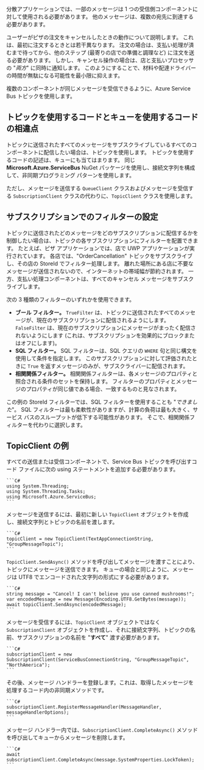 分散アプリケーションでは、一部のメッセージは 1 つの受信側コンポーネントに対して使用される必要があります。 他のメッセージは、複数の宛先に到達する必要があります。

ユーザーがピザの注文をキャンセルしたときの動作について説明します。 これは、最初に注文するときとは若干異なります。 注文の場合は、支払い処理が済むまで待ってから、他のステップ (最寄りの店での準備と調理など) に注文を送る必要があります。 しかし、キャンセル操作の場合は、店と支払いプロセッサの "*両方*" に同時に通知します。 このようにすることで、材料や配達ドライバーの時間が無駄になる可能性を最小限に抑えます。

複数のコンポーネントが同じメッセージを受信できるように、Azure Service Bus トピックを使用します。

## <a name="how-code-that-uses-topics-differs-from-queues"></a>トピックを使用するコードとキューを使用するコードの相違点

トピックに送信されたすべてのメッセージをサブスクライブしているすべてのコンポーネントに配信したい場合は、トピックを使用します。 トピックを使用するコードの記述は、キューにも当てはまります。 同じ **Microsoft.Azure.ServiceBus** NuGet パッケージを使用し、接続文字列を構成して、非同期プログラミング パターンを使用します。

ただし、メッセージを送信する `QueueClient` クラスおよびメッセージを受信する `SubscriptionClient` クラスの代わりに、`TopicClient` クラスを使用します。

## <a name="setting-filters-on-subscriptions"></a>サブスクリプションでのフィルターの設定

トピックに送信されたどのメッセージをどのサブスクリプションに配信するかを制御したい場合は、トピックの各サブスクリプションにフィルターを配置できます。 たとえば、ピザ アプリケーションでは、店で UWP アプリケーションが実行されています。 各店では、"OrderCancellation" トピックをサブスクライブし、その店の StoreId でフィルター処理します。 離れた場所にある店に不要なメッセージが送信されないので、インターネットの帯域幅が節約されます。 一方、支払い処理コンポーネントは、すべてのキャンセル メッセージをサブスクライブします。

次の 3 種類のフィルターのいずれかを使用できます。

- **ブール フィルター。** `TrueFilter` は、トピックに送信されたすべてのメッセージが、現在のサブスクリプションに配信されるようにします。 `FalseFilter` は、現在のサブスクリプションにメッセージがまったく配信されないようにします (これは、サブスクリプションを効果的にブロックまたはオフにします)。
- **SQL フィルター。** SQL フィルターは、SQL クエリの `WHERE` 句と同じ構文を使用して条件を指定します。 このサブスクリプションに対して評価されたときに `True` を返すメッセージのみが、サブスクライバーに配信されます。
- **相関関係フィルター。** 相関関係フィルターは、各メッセージのプロパティと照合される条件のセットを保持します。 フィルターのプロパティとメッセージのプロパティが同じ値である場合、一致するものと見なされます。

この例の StoreId フィルターでは、SQL フィルターを使用することも "*できました*"。 SQL フィルターは最も柔軟性がありますが、計算の負荷は最も大きく、サービス バスのスループットが低下する可能性があります。 そこで、相関関係フィルターを代わりに選択します。 

## <a name="topicclient-example"></a>TopicClient の例

すべての送信または受信コンポーネントで、Service Bus トピックを呼び出すコード ファイルに次の using ステートメントを追加する必要があります。

    ```C#
    using System.Threading;
    using System.Threading.Tasks;
    using Microsoft.Azure.ServiceBus;
    ```

メッセージを送信するには、最初に新しい `TopicClient` オブジェクトを作成し、接続文字列とトピックの名前を渡します。

    ```C#
    topicClient = new TopicClient(TextAppConnectionString, "GroupMessageTopic");
    ```

`TopicClient.SendAsync()` メソッドを呼び出してメッセージを渡すことにより、トピックにメッセージを送信できます。 キューの場合と同じように、メッセージは UTF8 でエンコードされた文字列の形式にする必要があります。

    ```C#
    string message = "Cancel! I can't believe you use canned mushrooms!";
    var encodedMessage = new Message(Encoding.UTF8.GetBytes(message));
    await topicClient.SendAsync(encodedMessage);
    ```

メッセージを受信するには、`TopicClient` オブジェクトではなく `SubscriptionClient` オブジェクトを作成し、それに接続文字列、トピックの名前、サブスクリプションの名前を "**すべて**" 渡す必要があります。

    ```C#
    subscriptionClient = new SubscriptionClient(ServiceBusConnectionString, "GroupMessageTopic", "NorthAmerica");
    ```

その後、メッセージ ハンドラーを登録します。これは、取得したメッセージを処理するコード内の非同期メソッドです。

    ```C#
    subscriptionClient.RegisterMessageHandler(MessageHandler, messageHandlerOptions);
    ```

メッセージ ハンドラー内では、`SubscriptionClient.CompleteAsync()` メソッドを呼び出してキューからメッセージを削除します。

    ```C#
    await subscriptionClient.CompleteAsync(message.SystemProperties.LockToken);
    ```